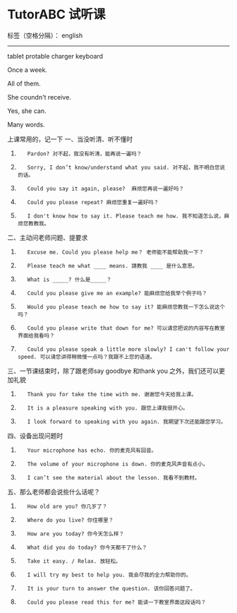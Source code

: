 ﻿# TutorABC 试听课

标签（空格分隔）： english

---

tablet 
protable charger 
keyboard

Once a week.

All of them.

She coundn't receive.

Yes, she can.

Many words.


上课常用的，记一下
一、当没听清、听不懂时
1)        Pardon? 对不起，我没有听清，能再说一遍吗？
2)        Sorry, I don’t know/understand what you said. 对不起，我不明白您说的话。
3)        Could you say it again, please?  麻烦您再说一遍好吗？
4)        Could you please repeat? 麻烦您重复一遍好吗？
5)        I don't know how to say it. Please teach me how. 我不知道怎么说，麻烦您教教我。
二、主动问老师问题、提要求
1)        Excuse me. Could you please help me？ 老师能不能帮助我一下？
2)        Please teach me what ____ means. 請教我 ____ 是什么意思。
3)        What is _____? 什么是_____？
4)        Could you please give me an example? 能麻烦您给我举个例子吗？
5)        Would you please teach me how to say it? 能麻烦您教我一下怎么说这个吗？
6)        Could you please write that down for me? 可以请您把说的内容写在教室界面给我看吗？
7)        Could you please speak a little more slowly? I can't follow your speed. 可以请您讲得稍微慢一点吗？我跟不上您的语速。
三、一节课结束时，除了跟老师say goodbye 和thank you 之外，我们还可以更加礼貌
1)        Thank you for take the time with me. 谢谢您今天给我上课。
2)        It is a pleasure speaking with you. 跟您上课我很开心。
3)        I look forward to speaking with you again. 我期望下次还能跟您学习。
四、设备出现问题时
1)        Your microphone has echo. 你的麦克风有回音。
2)        The volume of your microphone is down. 你的麦克风声音有点小。
3)        I can’t see the material about the lesson. 我看不到教材。
五、那么老师都会说些什么话呢？
1)        How old are you? 你几岁了？
2)        Where do you live? 你住哪里？
3)        How are you today? 你今天怎么样？
4)        What did you do today? 你今天都干了什么？
5)        Take it easy. / Relax. 放轻松。
6)        I will try my best to help you. 我会尽我的全力帮助你的。
7)        It is your turn to answer the question. 该你回答问题了。
8)        Could you please read this for me? 能读一下教室界面这段话吗？ 